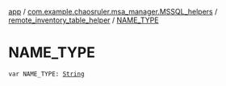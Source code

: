 [app](../../index.md) / [com.example.chaosruler.msa_manager.MSSQL_helpers](../index.md) / [remote_inventory_table_helper](index.md) / [NAME_TYPE](.)

# NAME_TYPE

`var NAME_TYPE: `[`String`](https://kotlinlang.org/api/latest/jvm/stdlib/kotlin/-string/index.html)